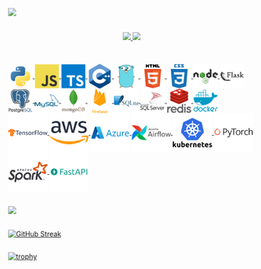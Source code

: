 

##
 ![](https://komarev.com/ghpvc/?username=SauloHenriqueAguiar)
##
<!--
**SauloHenriqueAguiar/SauloHenriqueAguiar** is a ✨ _special_ ✨ repository because its `README.md` (this file) appears on your GitHub profile.

Here are some ideas to get you started:

- 🔭 I’m currently working on algotrading strategies of cryptocurrency.
- 🌱 I’m currently learning docker, api restful
- 👯 I’m looking to collaborate on framework strategies algorithm investment cryptocyrrency.
- 📫 How to reach me: saulohjr@hotmail.com
-->
<div align="center">
  <a href="https://github.com/SauloHenriqueAguiar">
  <img height="180em" src="https://github-readme-stats.vercel.app/api?username=SauloHenriqueAguiar&show_icons=true&theme=dark&include_all_commits=true&count_private=true"/>
  <img height="180em" src="https://github-readme-stats.vercel.app/api/top-langs/?username=SauloHenriqueAguiar&layout=compact&langs_count=7&theme=dark"/>
</div>
  
  ##
<div style="display: inline_block"><br>
  <img align="center" alt="Rafa-Js" height="50" width="50" src="https://github.com/devicons/devicon/blob/master/icons/python/python-original.svg">
  <img align="center" alt="Rafa-Js" height="50" width="50" src="https://github.com/devicons/devicon/blob/master/icons/javascript/javascript-original.svg"> 
  <img align="center" alt="Rafa-Js" height="50" width="50" src="https://github.com/devicons/devicon/blob/master/icons/typescript/typescript-original.svg">
  <img align="center" alt="Rafa-Js" height="50" width="50" src="https://github.com/devicons/devicon/blob/master/icons/cplusplus/cplusplus-original.svg"> 
  <img align="center" alt="Rafa-Js" height="50" width="50" src="https://github.com/devicons/devicon/blob/master/icons/go/go-original.svg">
  <img align="center" alt="Rafa-Js" height="50" width="50" src="https://github.com/devicons/devicon/blob/master/icons/html5/html5-original-wordmark.svg">  
  <img align="center" alt="Rafa-Js" height="50" width="50" src="https://github.com/devicons/devicon/blob/master/icons/css3/css3-plain-wordmark.svg"> 
  <img align="center" alt="Rafa-Js" height="50" width="50" src="https://github.com/devicons/devicon/blob/master/icons/nodejs/nodejs-original-wordmark.svg">
 <img align="center" alt="Rafa-Js" height="50" width="50" src="https://github.com/devicons/devicon/blob/master/icons/flask/flask-original-wordmark.svg">
  <img align="center" alt="Rafa-Js" height="50" width="50" src="https://github.com/devicons/devicon/blob/master/icons/postgresql/postgresql-original-wordmark.svg">
  <img align="center" alt="Rafa-Js" height="50" width="50" src="https://github.com/devicons/devicon/blob/master/icons/mysql/mysql-plain-wordmark.svg">
   <img align="center" alt="Rafa-Js" height="50" width="50" src="https://github.com/devicons/devicon/blob/master/icons/mongodb/mongodb-original-wordmark.svg"> 
  <img align="center" alt="Rafa-Js" height="50" width="50" src="https://github.com/devicons/devicon/blob/master/icons/firebase/firebase-plain-wordmark.svg">
    <img align="center" alt="Rafa-Js" height="50" width="50" src="https://github.com/devicons/devicon/blob/master/icons/sqlite/sqlite-original-wordmark.svg">
   <img align="center" alt="Rafa-Js" height="50" width="50" src="https://github.com/devicons/devicon/blob/master/icons/microsoftsqlserver/microsoftsqlserver-original-wordmark.svg">
     <img align="center" alt="Rafa-Js" height="50" width="50" src="https://github.com/devicons/devicon/blob/master/icons/redis/redis-original-wordmark.svg">
  <img align="center" alt="Rafa-Js" height="50" width="50" src="https://github.com/devicons/devicon/blob/master/icons/docker/docker-plain-wordmark.svg">
  <img align="center" alt="Rafa-Js" height="80" width="80" src="https://github.com/devicons/devicon/blob/master/icons/tensorflow/tensorflow-original-wordmark.svg">
   <img align="center" alt="Rafa-Js" height="80" width="80" src="https://github.com/devicons/devicon/blob/master/icons/amazonwebservices/amazonwebservices-original-wordmark.svg">
    <img align="center" alt="Rafa-Js" height="80" width="80" src="https://github.com/devicons/devicon/blob/master/icons/azure/azure-original-wordmark.svg">
   <img align="center" alt="Rafa-Js" height="80" width="80" src="https://github.com/devicons/devicon/blob/master/icons/apacheairflow/apacheairflow-original-wordmark.svg">
    <img align="center" alt="Rafa-Js" height="80" width="80" src="https://github.com/devicons/devicon/blob/master/icons/kubernetes/kubernetes-original-wordmark.svg">
     <img align="center" alt="Rafa-Js" height="80" width="80" src="https://github.com/devicons/devicon/blob/master/icons/pytorch/pytorch-original-wordmark.svg">
     <img align="center" alt="Rafa-Js" height="80" width="80" src="https://github.com/devicons/devicon/blob/master/icons/apachespark/apachespark-original-wordmark.svg">
      <img align="center" alt="Rafa-Js" height="80" width="80" src="https://github.com/devicons/devicon/blob/master/icons/fastapi/fastapi-original-wordmark.svg">

  
  
  
</div>  

  ##

  <div> 
  
  <a href="https://www.linkedin.com/in/saulo-henrique-a428861aa/" target="_blank"><img src="https://img.shields.io/badge/-LinkedIn-%230077B5?style=for-the-badge&logo=linkedin&logoColor=white" target="_blank"></a> 
 ##
 

    
##
[![GitHub Streak](https://github-readme-streak-stats.herokuapp.com/?user=SauloHenriqueAguiar)](https://git.io/streak-stats)

##
 
    
[![trophy](https://github-profile-trophy.vercel.app/?username=SauloHenriqueAguiar)](https://github.com/ryo-ma/github-profile-trophy)


